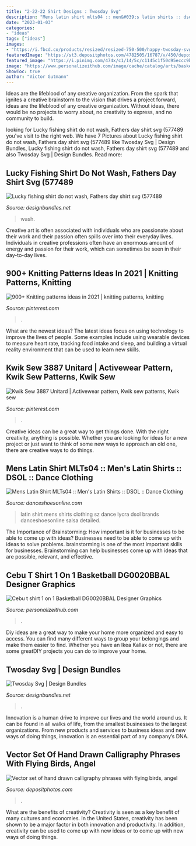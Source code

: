 ```yaml
---
title: "2-22-22 Shirt Designs : Twosday Svg"
description: "Mens latin shirt mlts04 :: men&#039;s latin shirts :: dsol :: dance clothing"
date: "2023-01-03"
categories:
- "ideas"
tags: ["ideas"]
images:
- "https://i.fbcd.co/products/resized/resized-750-500/happy-twosday-svg-mockup-1942efe7e8c0952c90e8c04c82b22228d44709b00a8f328ddcde1f48b50ae3ee.jpg"
featuredImage: "https://st3.depositphotos.com/4782505/16787/v/450/depositphotos_167870198-stock-illustration-vector-set-of-hand-drawn.jpg"
featured_image: "https://i.pinimg.com/474x/c1/14/5c/c1145c1f50d95eccc9bb297b09c86a0e--summer-patterns-color-patterns.jpg"
image: "https://www.personalizeithub.com/image/cache/catalog/arts/basketball/DG0020BBAL-74x74.png"
ShowToc: true
author: "Victor Gutmann"
---
```



Ideas are the lifeblood of any creative organization. From the spark that ignites a creative brainstorm to the vision that drives a project forward, ideas are the lifeblood of any creative organization. Without ideas, there would be no projects to worry about, no creativity to express, and no community to build.

	

		
looking for Lucky fishing shirt do not wash, Fathers day shirt svg (577489 you've visit to the right web. We have 7 Pictures about Lucky fishing shirt do not wash, Fathers day shirt svg (577489 like Twosday Svg | Design Bundles, Lucky fishing shirt do not wash, Fathers day shirt svg (577489 and also Twosday Svg | Design Bundles. Read more:
		
    
## Lucky Fishing Shirt Do Not Wash, Fathers Day Shirt Svg (577489

<img loading=lazy src="https://i.fbcd.co/products/original/3f8d54bc3436170e0024a260301570d0e93228b409c7dd1d1f1fba5b4fa47ec3.jpg" onerror="this.onerror=null;this.src='https://tse4.mm.bing.net/th?id=OIP.fLNRBoIeQBBW_mWGoazSrAHaE8&amp;pid=15.1';" alt="Lucky fishing shirt do not wash, Fathers day shirt svg (577489">

_Source: designbundles.net_

>wash. 

	

Creative art is often associated with individuals who are passionate about their work and their passion often spills over into their everyday lives. Individuals in creative professions often have an enormous amount of energy and passion for their work, which can sometimes be seen in their day-to-day lives.

    
## 900+ Knitting Patterns Ideas In 2021 | Knitting Patterns, Knitting

<img loading=lazy src="https://i.pinimg.com/474x/c1/14/5c/c1145c1f50d95eccc9bb297b09c86a0e--summer-patterns-color-patterns.jpg" onerror="this.onerror=null;this.src='https://tse3.mm.bing.net/th?id=OIP.km7Fw6DPrZ_0uQl6-38NUwHaOs&amp;pid=15.1';" alt="900+ Knitting patterns ideas in 2021 | knitting patterns, knitting">

_Source: pinterest.com_

>. 

	

What are the newest ideas?
The latest ideas focus on using technology to improve the lives of people. Some examples include using wearable devices to measure heart rate, tracking food intake and sleep, and building a virtual reality environment that can be used to learn new skills.

    
## Kwik Sew 3887 Unitard | Activewear Pattern, Kwik Sew Patterns, Kwik Sew

<img loading=lazy src="https://i.pinimg.com/236x/41/5b/3f/415b3fff76affdcea2164424f4f05a81--unitards-gymnastics.jpg?nii=t" onerror="this.onerror=null;this.src='https://tse3.mm.bing.net/th?id=OIP.LccZJ8iPbXw-5nLE4KAeyAAAAA&amp;pid=15.1';" alt="Kwik Sew 3887 Unitard | Activewear pattern, Kwik sew patterns, Kwik sew">

_Source: pinterest.com_

>. 

	

Creative ideas can be a great way to get things done. With the right creativity, anything is possible. Whether you are looking for ideas for a new project or just want to think of some new ways to approach an old one, there are creative ways to do things.

    
## Mens Latin Shirt MLTs04 :: Men&#039;s Latin Shirts :: DSOL :: Dance Clothing

<img loading=lazy src="http://www.danceshoesonline.com/images/P/sz-lhcc3067-mlts04b.jpg" onerror="this.onerror=null;this.src='https://tse1.mm.bing.net/th?id=OIP.LrUXQWO8W-JkAudAMz4QTAHaJ_&amp;pid=15.1';" alt="Mens Latin Shirt MLTs04 :: Men&#039;s Latin Shirts :: DSOL :: Dance Clothing">

_Source: danceshoesonline.com_

>latin shirt mens shirts clothing sz dance lycra dsol brands danceshoesonline salsa detailed. 

	

The Importance of Brainstorming: How important is it for businesses to be able to come up with ideas?
Businesses need to be able to come up with ideas to solve problems. brainstorming is one of the most important skills for businesses. Brainstorming can help businesses come up with ideas that are possible, relevant, and effective.

    
## Cebu T Shirt 1 On 1 Basketball DG0020BBAL Designer Graphics

<img loading=lazy src="https://www.personalizeithub.com/image/cache/catalog/arts/basketball/DG0020BBAL-74x74.png" onerror="this.onerror=null;this.src='https://tse1.mm.bing.net/th?id=OIP.ogGqZSoMgL-PJ6he_ItQAQAAAA&amp;pid=15.1';" alt="Cebu t shirt 1 on 1 Basketball DG0020BBAL Designer Graphics">

_Source: personalizeithub.com_

>. 

	

Diy ideas are a great way to make your home more organized and easy to access. You can find many different ways to group your belongings and make them easier to find. Whether you have an Ikea Kallax or not, there are some greatDIY projects you can do to improve your home.

    
## Twosday Svg | Design Bundles

<img loading=lazy src="https://i.fbcd.co/products/resized/resized-750-500/happy-twosday-svg-mockup-1942efe7e8c0952c90e8c04c82b22228d44709b00a8f328ddcde1f48b50ae3ee.jpg" onerror="this.onerror=null;this.src='https://tse3.mm.bing.net/th?id=OIP._C1p50zLlvGl_ElMWIcGgAHaE8&amp;pid=15.1';" alt="Twosday Svg | Design Bundles">

_Source: designbundles.net_

>. 

	

Innovation is a human drive to improve our lives and the world around us. It can be found in all walks of life, from the smallest businesses to the largest organizations. From new products and services to business ideas and new ways of doing things, innovation is an essential part of any company’s DNA.

    
## Vector Set Of Hand Drawn Calligraphy Phrases With Flying Birds, Angel

<img loading=lazy src="https://st3.depositphotos.com/4782505/16787/v/450/depositphotos_167870198-stock-illustration-vector-set-of-hand-drawn.jpg" onerror="this.onerror=null;this.src='https://tse1.mm.bing.net/th?id=OIP.xJk1Slf0-DJJHYOHFYiFfgAAAA&amp;pid=15.1';" alt="Vector set of hand drawn calligraphy phrases with flying birds, angel">

_Source: depositphotos.com_

>. 

	

What are the benefits of creativity?
Creativity is seen as a key benefit of many cultures and economies. In the United States, creativity has been shown to be a major factor in both innovation and productivity. In addition, creativity can be used to come up with new ideas or to come up with new ways of doing things.

